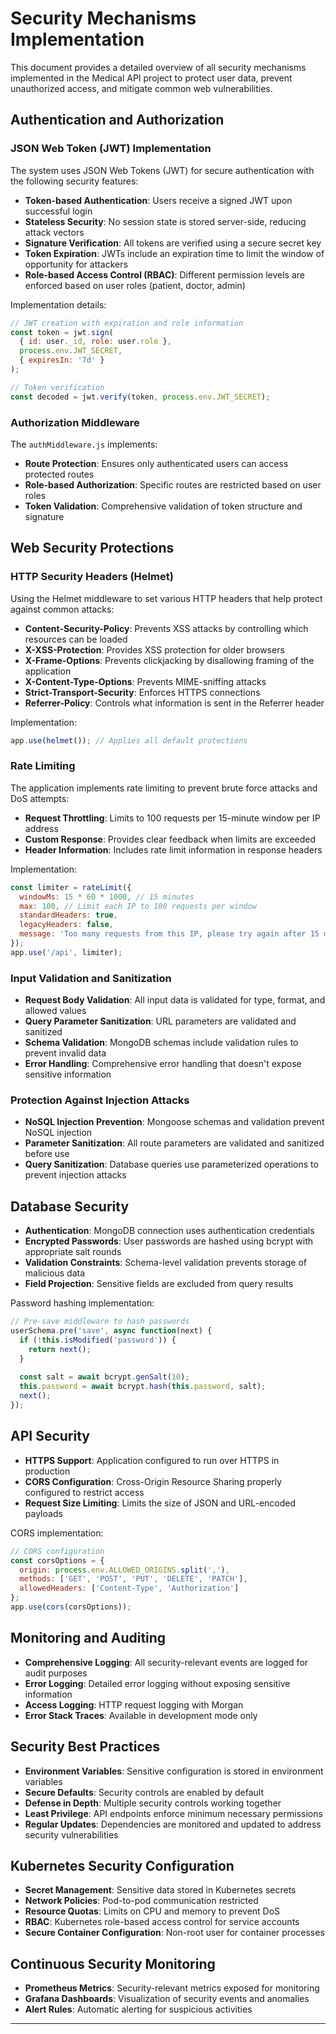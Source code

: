 # Security Mechanisms Implementation

This document provides a detailed overview of all security mechanisms implemented in the Medical API project to protect user data, prevent unauthorized access, and mitigate common web vulnerabilities.

## Authentication and Authorization

### JSON Web Token (JWT) Implementation

The system uses JSON Web Tokens (JWT) for secure authentication with the following security features:

- **Token-based Authentication**: Users receive a signed JWT upon successful login
- **Stateless Security**: No session state is stored server-side, reducing attack vectors
- **Signature Verification**: All tokens are verified using a secure secret key
- **Token Expiration**: JWTs include an expiration time to limit the window of opportunity for attackers
- **Role-based Access Control (RBAC)**: Different permission levels are enforced based on user roles (patient, doctor, admin)

Implementation details:
```javascript
// JWT creation with expiration and role information
const token = jwt.sign(
  { id: user._id, role: user.role },
  process.env.JWT_SECRET,
  { expiresIn: '7d' }
);

// Token verification
const decoded = jwt.verify(token, process.env.JWT_SECRET);
```

### Authorization Middleware

The `authMiddleware.js` implements:

- **Route Protection**: Ensures only authenticated users can access protected routes
- **Role-based Authorization**: Specific routes are restricted based on user roles
- **Token Validation**: Comprehensive validation of token structure and signature

## Web Security Protections

### HTTP Security Headers (Helmet)

Using the Helmet middleware to set various HTTP headers that help protect against common attacks:

- **Content-Security-Policy**: Prevents XSS attacks by controlling which resources can be loaded
- **X-XSS-Protection**: Provides XSS protection for older browsers
- **X-Frame-Options**: Prevents clickjacking by disallowing framing of the application
- **X-Content-Type-Options**: Prevents MIME-sniffing attacks
- **Strict-Transport-Security**: Enforces HTTPS connections
- **Referrer-Policy**: Controls what information is sent in the Referrer header

Implementation:
```javascript
app.use(helmet()); // Applies all default protections
```

### Rate Limiting

The application implements rate limiting to prevent brute force attacks and DoS attempts:

- **Request Throttling**: Limits to 100 requests per 15-minute window per IP address
- **Custom Response**: Provides clear feedback when limits are exceeded
- **Header Information**: Includes rate limit information in response headers

Implementation:
```javascript
const limiter = rateLimit({
  windowMs: 15 * 60 * 1000, // 15 minutes
  max: 100, // Limit each IP to 100 requests per window
  standardHeaders: true,
  legacyHeaders: false,
  message: 'Too many requests from this IP, please try again after 15 minutes'
});
app.use('/api', limiter);
```

### Input Validation and Sanitization

- **Request Body Validation**: All input data is validated for type, format, and allowed values
- **Query Parameter Sanitization**: URL parameters are validated and sanitized
- **Schema Validation**: MongoDB schemas include validation rules to prevent invalid data
- **Error Handling**: Comprehensive error handling that doesn't expose sensitive information

### Protection Against Injection Attacks

- **NoSQL Injection Prevention**: Mongoose schemas and validation prevent NoSQL injection
- **Parameter Sanitization**: All route parameters are validated and sanitized before use
- **Query Sanitization**: Database queries use parameterized operations to prevent injection attacks

## Database Security

- **Authentication**: MongoDB connection uses authentication credentials
- **Encrypted Passwords**: User passwords are hashed using bcrypt with appropriate salt rounds
- **Validation Constraints**: Schema-level validation prevents storage of malicious data
- **Field Projection**: Sensitive fields are excluded from query results

Password hashing implementation:
```javascript
// Pre-save middleware to hash passwords
userSchema.pre('save', async function(next) {
  if (!this.isModified('password')) {
    return next();
  }
  
  const salt = await bcrypt.genSalt(10);
  this.password = await bcrypt.hash(this.password, salt);
  next();
});
```

## API Security

- **HTTPS Support**: Application configured to run over HTTPS in production
- **CORS Configuration**: Cross-Origin Resource Sharing properly configured to restrict access
- **Request Size Limiting**: Limits the size of JSON and URL-encoded payloads

CORS implementation:
```javascript
// CORS configuration
const corsOptions = {
  origin: process.env.ALLOWED_ORIGINS.split(','),
  methods: ['GET', 'POST', 'PUT', 'DELETE', 'PATCH'],
  allowedHeaders: ['Content-Type', 'Authorization']
};
app.use(cors(corsOptions));
```

## Monitoring and Auditing

- **Comprehensive Logging**: All security-relevant events are logged for audit purposes
- **Error Logging**: Detailed error logging without exposing sensitive information
- **Access Logging**: HTTP request logging with Morgan
- **Error Stack Traces**: Available in development mode only

## Security Best Practices

- **Environment Variables**: Sensitive configuration is stored in environment variables
- **Secure Defaults**: Security controls are enabled by default
- **Defense in Depth**: Multiple security controls working together
- **Least Privilege**: API endpoints enforce minimum necessary permissions
- **Regular Updates**: Dependencies are monitored and updated to address security vulnerabilities

## Kubernetes Security Configuration

- **Secret Management**: Sensitive data stored in Kubernetes secrets
- **Network Policies**: Pod-to-pod communication restricted
- **Resource Quotas**: Limits on CPU and memory to prevent DoS
- **RBAC**: Kubernetes role-based access control for service accounts
- **Secure Container Configuration**: Non-root user for container processes

## Continuous Security Monitoring

- **Prometheus Metrics**: Security-relevant metrics exposed for monitoring
- **Grafana Dashboards**: Visualization of security events and anomalies
- **Alert Rules**: Automatic alerting for suspicious activities

---
